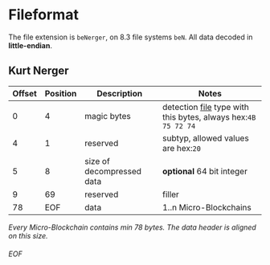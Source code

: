 # Fileformat

The file extension is ``beNerger``, on 8.3 file systems ``beN``.
All data decoded in **little-endian**.

## Kurt Nerger

| Offset | Position | Description | Notes |
|--------|-------|--------------|-----------|
|  0 |   4  | magic bytes| detection [file](http://www.darwinsys.com/file/) type with this bytes, always hex:``4B 75 72 74`` |
|  4 |   1  | reserved | subtyp, allowed values are hex:``20`` |
|  5 |   8  | size of decompressed data | **optional** 64 bit integer |
|  9 |  69  | reserved | filler |
| 78 | EOF | data | 1..n Micro-Blockchains

*Every Micro-Blockchain contains min 78 bytes. The data header is aligned on this size.*

###### EOF
